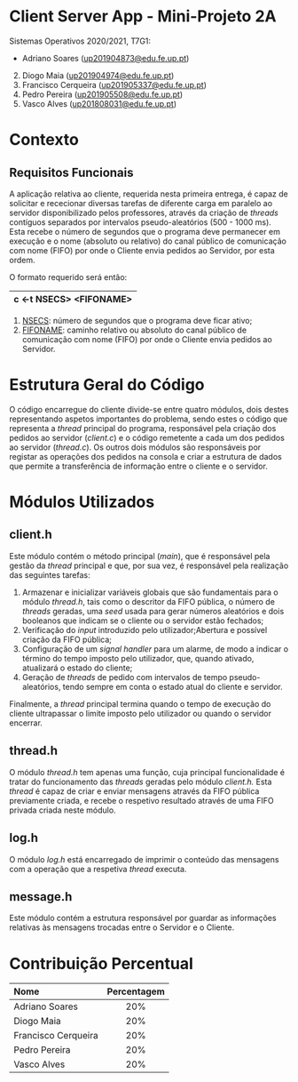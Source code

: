 # Client Server App - Mini-Projeto 2A

Sistemas Operativos 2020/2021, T7G1:

- Adriano Soares (up201904873@edu.fe.up.pt)
2. Diogo Maia (up201904974@edu.fe.up.pt)
3. Francisco Cerqueira (up201905337@edu.fe.up.pt)
4. Pedro Pereira (up201905508@edu.fe.up.pt)
5. Vasco Alves (up201808031@edu.fe.up.pt)

# Contexto

## Requisitos Funcionais

A aplicação relativa ao cliente, requerida nesta primeira entrega, é capaz de solicitar e rececionar diversas tarefas de diferente carga em paralelo ao servidor disponibilizado pelos professores, através da criação de *threads* contíguos separados por intervalos pseudo-aleatórios (500 - 1000 ms). Esta recebe o número de segundos que o programa deve permanecer em execução e o nome (absoluto ou relativo) do canal público de comunicação com nome (FIFO) por onde o Cliente envia pedidos ao Servidor, por esta ordem.

O formato requerido será então:

| c \<-t NSECS> \<FIFONAME> |
| :-----------------------: |

1. <u>NSECS</u>: número de segundos que o programa deve ficar ativo;
2. <u>FIFONAME</u>: caminho relativo ou absoluto do canal público de comunicação com nome (FIFO) por onde o Cliente envia pedidos ao Servidor.

# Estrutura Geral do Código

O código encarregue do cliente divide-se entre quatro módulos, dois destes representando aspetos importantes do problema, sendo estes o código que representa a *thread* principal do programa, responsável pela criação dos pedidos ao servidor (*client.c*) e o código remetente a cada um dos pedidos ao servidor (*thread.c*). Os outros dois módulos são responsáveis por registar as operações dos pedidos na consola e criar a estrutura de dados que permite a transferência de informação entre o cliente e o servidor.

# Módulos Utilizados

## client.h

Este módulo contém o método principal (*main*), que é responsável pela gestão da *thread* principal e que, por sua vez, é responsável pela realização das seguintes tarefas:

1. Armazenar e inicializar variáveis globais que são fundamentais para o módulo *thread.h*, tais como o descritor da FIFO pública, o número de *threads* geradas, uma *seed* usada para gerar números aleatórios e dois booleanos que indicam se o cliente ou o servidor estão fechados;
2. Verificação do *input* introduzido pelo utilizador;Abertura e possível criação da FIFO pública;
3. Configuração de um *signal handler* para um alarme, de modo a indicar o término do tempo imposto pelo utilizador, que, quando ativado, atualizará o estado do cliente;
4. Geração de *threads* de pedido com intervalos de tempo pseudo-aleatórios, tendo sempre em conta o estado atual do cliente e servidor.

Finalmente, a *thread* principal termina quando o tempo de execução do cliente ultrapassar o limite imposto pelo utilizador ou quando o servidor encerrar.

## thread.h

O módulo *thread.h* tem apenas uma função, cuja principal funcionalidade é tratar do funcionamento das *threads* geradas pelo módulo *client.h.* Esta *thread* é capaz de criar e enviar mensagens através da FIFO pública previamente criada, e recebe o respetivo resultado através de uma FIFO privada criada neste módulo.

## log.h

O módulo *log.h* está encarregado de imprimir o conteúdo das mensagens com a operação que a respetiva *thread* executa.

## message.h

Este módulo contém a estrutura responsável por guardar as informações relativas às mensagens trocadas entre o Servidor e o Cliente.

# Contribuição Percentual

| Nome                | Percentagem |
| :------------------ | :---------: |
| Adriano Soares      |     20%     |
| Diogo Maia          |     20%     |
| Francisco Cerqueira |     20%     |
| Pedro Pereira       |     20%     |
| Vasco Alves         |     20%     |